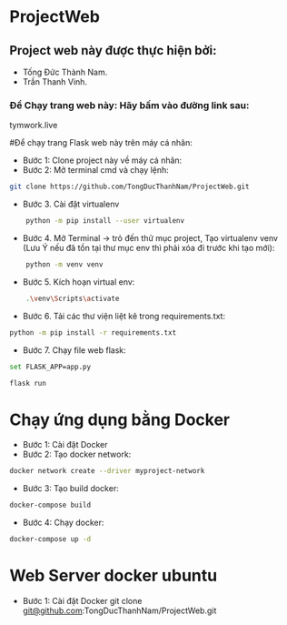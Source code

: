 # ProjectWeb
## Project web này được thực hiện bởi:
- Tống Đức Thành Nam. 
- Trần Thanh Vinh. 
### Để Chạy trang web này: Hãy bấm vào đường link sau: 
tymwork.live

#Để chạy trang Flask web này trên máy cá nhân:
- Bước 1: Clone project này về máy cá nhân:
- Bước 2: Mở terminal cmd và chạy lệnh: 
```sh
git clone https://github.com/TongDucThanhNam/ProjectWeb.git
```
- Bước 3. Cài đặt virtualenv
```sh
    python -m pip install --user virtualenv
```
- Bước 4. Mở Terminal -> trỏ đến thử mục project, Tạo virtualenv venv (Lưu Ý nếu đã tồn tại thư mục env thì phải xóa đi trước khi tạo mới): 
```sh
    python -m venv venv
```
- Bước 5. Kích hoạn virtual env:
```sh
    .\venv\Scripts\activate
```
- Bước 6. Tải các thư viện liệt kê trong requirements.txt: 
```sh
python -m pip install -r requirements.txt
```
- Bước 7. Chạy file web flask: 
```sh
set FLASK_APP=app.py
```
```sh
flask run
```

# Chạy ứng dụng bằng Docker 
- Bước 1: Cài đặt Docker
- Bước 2: Tạo docker network:
```sh
docker network create --driver myproject-network
```
- Bước 3: Tạo build docker:
```sh
docker-compose build
```
- Bước 4: Chạy docker:
```sh
docker-compose up -d
```

# Web Server docker ubuntu
- Bước 1: Cài đặt Docker
git clone git@github.com:TongDucThanhNam/ProjectWeb.git
